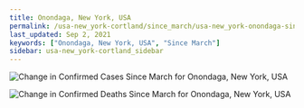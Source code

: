 ```yaml
---
title: Onondaga, New York, USA
permalink: /usa-new_york-cortland/since_march/usa-new_york-onondaga-since_march.html
last_updated: Sep 2, 2021
keywords: ["Onondaga, New York, USA", "Since March"]
sidebar: usa-new_york-cortland_sidebar
---
```


![Change in Confirmed Cases Since March for Onondaga, New York, USA](/covid_tracker/images/graphs/usa-new_york-onondaga-delta_confirmed-since_march_graph.png)

![Change in Confirmed Deaths Since March for Onondaga, New York, USA](/covid_tracker/images/graphs/usa-new_york-onondaga-delta_deaths-since_march_graph.png)
